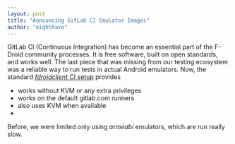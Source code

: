 ```yaml
---
layout: post
title: "Announcing GitLab CI Emulator Images"
author: "eighthave"
---
```


GitLab CI (Continuous Integration) has become an essential part of the
F-Droid community processes.  It is free software, built on open
standards, and works well.  The last piece that was missing from our
testing ecosystem was a reliable way to run tests in actual Android
emulators.  Now, the standard 
[_fdroidclient_ CI setup]()
provides

* works without KVM or any extra privileges
* works on the default gitlab.com runners
* also uses KVM when available
*

Before, we were limited only using _armeabi_ emulators, which are run
really slow.
